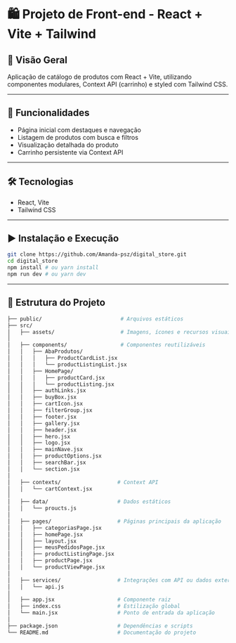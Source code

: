 # 🛍️ Projeto de Front-end - React + Vite + Tailwind

## 🧭 Visão Geral
Aplicação de catálogo de produtos com React + Vite, utilizando componentes modulares, Context API (carrinho) e styled com Tailwind CSS.

---

## 🚀 Funcionalidades
- Página inicial com destaques e navegação
- Listagem de produtos com busca e filtros
- Visualização detalhada do produto
- Carrinho persistente via Context API

---

## 🛠️ Tecnologias
- React, Vite  
- Tailwind CSS

---

## ▶️ Instalação e Execução

```bash
git clone https://github.com/Amanda-psz/digital_store.git
cd digital_store
npm install # ou yarn install
npm run dev # ou yarn dev
```
---

## 🚧 Estrutura do Projeto

```bash
├── public/                         # Arquivos estáticos
├── src/
│   ├── assets/                     # Imagens, ícones e recursos visuais
│
│   ├── components/                 # Componentes reutilizáveis
│   │   ├── AbaProdutos/
│   │   │   ├── ProductCardList.jsx
│   │   │   └── productListingList.jsx
│   │   ├── HomePage/
│   │   │   ├── productCard.jsx
│   │   │   └── productListing.jsx
│   │   ├── authLinks.jsx
│   │   ├── buyBox.jsx
│   │   ├── cartIcon.jsx
│   │   ├── filterGroup.jsx
│   │   ├── footer.jsx
│   │   ├── gallery.jsx
│   │   ├── header.jsx
│   │   ├── hero.jsx
│   │   ├── logo.jsx
│   │   ├── mainNave.jsx
│   │   ├── productOptions.jsx
│   │   ├── searchBar.jsx
│   │   └── section.jsx
│
│   ├── contexts/                  # Context API
│   │   └── cartContext.jsx
│
│   ├── data/                      # Dados estáticos
│   │   └── proucts.js
│
│   ├── pages/                     # Páginas principais da aplicação
│   │   ├── categoriasPage.jsx
│   │   ├── homePage.jsx
│   │   ├── layout.jsx
│   │   ├── meusPedidosPage.jsx
│   │   ├── productListingPage.jsx
│   │   ├── productPage.jsx 
│   │   └── productViewPage.jsx
│
│   ├── services/                  # Integrações com API ou dados externos
│   │   └── api.js
│
│   ├── app.jsx                    # Componente raiz
│   ├── index.css                  # Estilização global
│   └── main.jsx                   # Ponto de entrada da aplicação
│
├── package.json                   # Dependências e scripts
└── README.md                      # Documentação do projeto
```
